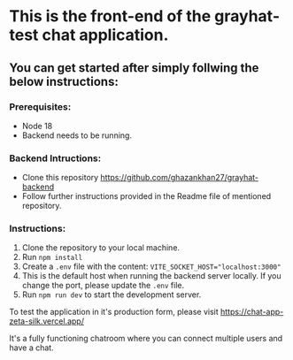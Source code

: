 # This is the front-end of the grayhat-test chat application.

## You can get started after simply follwing the below instructions:

### Prerequisites:
* Node 18
* Backend needs to be running.

### Backend Intructions:
* Clone this repository https://github.com/ghazankhan27/grayhat-backend
* Follow further instructions provided in the Readme file of mentioned repository.

### Instructions:
1. Clone the repository to your local machine.
2. Run 
  `npm install`
3. Create a `.env` file with the content: 
  `VITE_SOCKET_HOST="localhost:3000"`
4. This is the default host when running the backend server locally. If you change the port, please update the `.env` file.
5. Run 
  `npm run dev`
to start the development server.

To test the application in it's production form, please visit https://chat-app-zeta-silk.vercel.app/

It's a fully functioning chatroom where you can connect multiple users and have a chat.